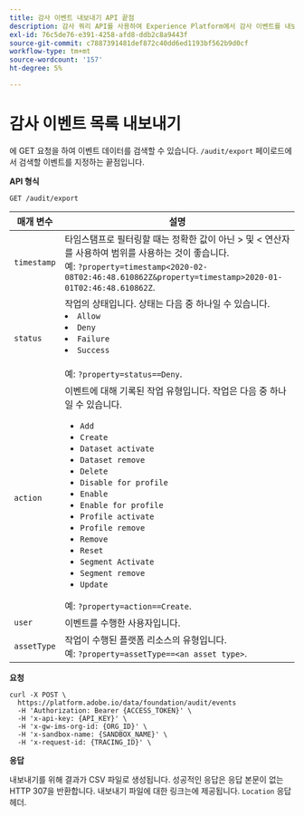 ```yaml
---
title: 감사 이벤트 내보내기 API 끝점
description: 감사 쿼리 API를 사용하여 Experience Platform에서 감사 이벤트를 내보내는 방법을 알아봅니다.
exl-id: 76c5de76-e391-4258-afd8-ddb2c8a9443f
source-git-commit: c7887391481def872c40dd6ed1193bf562b9d0cf
workflow-type: tm+mt
source-wordcount: '157'
ht-degree: 5%

---
```


# 감사 이벤트 목록 내보내기

에 GET 요청을 하여 이벤트 데이터를 검색할 수 있습니다. `/audit/export` 페이로드에서 검색할 이벤트를 지정하는 끝점입니다.

**API 형식**

```http
GET /audit/export
```

| 매개 변수 | 설명 |
| --------- | ----------- |
| `timestamp` | 타임스탬프로 필터링할 때는 정확한 값이 아닌 > 및 &lt; 연산자를 사용하여 범위를 사용하는 것이 좋습니다. <br/>예: `?property=timestamp<2020-02-08T02:46:48.610862Z&property=timestamp>2020-01-01T02:46:48.610862Z`. |
| `status` | 작업의 상태입니다. 상태는 다음 중 하나일 수 있습니다. </li><li>`Allow` </li><li>`Deny` </li><li>`Failure` </li><li>`Success` </li></ul><br/>예: `?property=status==Deny`. |
| `action` | 이벤트에 대해 기록된 작업 유형입니다. 작업은 다음 중 하나일 수 있습니다. <ul><li>`Add` </li><li>`Create` </li><li>`Dataset activate` </li><li>`Dataset remove` </li><li>`Delete` </li><li>`Disable for profile` </li><li>`Enable` </li><li>`Enable for profile` </li><li>`Profile activate` </li><li>`Profile remove` </li><li>`Remove` </li><li>`Reset` </li><li>`Segment Activate` </li><li>`Segment remove` </li><li>`Update` </li></ul> 예: `?property=action==Create`. |
| `user` | 이벤트를 수행한 사용자입니다. |
| `assetType` | 작업이 수행된 플랫폼 리소스의 유형입니다. <br/>예: `?property=assetType==<an asset type>`. |

**요청**

```shell
curl -X POST \
  https://platform.adobe.io/data/foundation/audit/events
  -H 'Authorization: Bearer {ACCESS_TOKEN}' \
  -H 'x-api-key: {API_KEY}' \
  -H 'x-gw-ims-org-id: {ORG_ID}' \
  -H 'x-sandbox-name: {SANDBOX_NAME}' \
  -H 'x-request-id: {TRACING_ID}' \
```

**응답**

내보내기를 위해 결과가 CSV 파일로 생성됩니다. 성공적인 응답은 응답 본문이 없는 HTTP 307을 반환합니다. 내보내기 파일에 대한 링크는에 제공됩니다. `Location` 응답 헤더.
